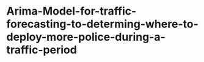 # Arima-Model-for-traffic-forecasting-to-determing-where-to-deploy-more-police-during-a-traffic-period